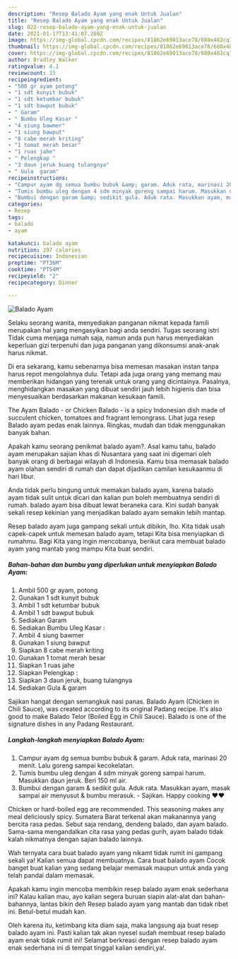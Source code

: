 ```yaml
---
description: "Resep Balado Ayam yang enak Untuk Jualan"
title: "Resep Balado Ayam yang enak Untuk Jualan"
slug: 822-resep-balado-ayam-yang-enak-untuk-jualan
date: 2021-01-17T13:41:07.260Z
image: https://img-global.cpcdn.com/recipes/81862e69013ace78/680x482cq70/balado-ayam-foto-resep-utama.jpg
thumbnail: https://img-global.cpcdn.com/recipes/81862e69013ace78/680x482cq70/balado-ayam-foto-resep-utama.jpg
cover: https://img-global.cpcdn.com/recipes/81862e69013ace78/680x482cq70/balado-ayam-foto-resep-utama.jpg
author: Bradley Walker
ratingvalue: 4.1
reviewcount: 15
recipeingredient:
- "500 gr ayam potong"
- "1 sdt kunyit bubuk"
- "1 sdt ketumbar bubuk"
- "1 sdt bawput bubuk"
- " Garam"
- " Bumbu Uleg Kasar "
- "4 siung bawmer"
- "1 siung bawput"
- "8 cabe merah kriting"
- "1 tomat merah besar"
- "1 ruas jahe"
- " Pelengkap "
- "3 daun jeruk buang tulangnya"
- " Gula  garam"
recipeinstructions:
- "Campur ayam dg semua bumbu bubuk &amp; garam. Aduk rata, marinasi 20 menit. Lalu goreng sampai kecokelatan."
- "Tumis bumbu uleg dengan 4 sdm minyak goreng sampai harum. Masukkan daun jeruk. Beri 150 ml air."
- "Bumbui dengan garam &amp; sedikit gula. Aduk rata. Masukkan ayam, masak sampai air menyusut &amp; bumbu merasuk. Sajikan. Happy cooking ❤❤"
categories:
- Resep
tags:
- balado
- ayam

katakunci: balado ayam 
nutrition: 297 calories
recipecuisine: Indonesian
preptime: "PT36M"
cooktime: "PT54M"
recipeyield: "2"
recipecategory: Dinner

---
```



![Balado Ayam](https://img-global.cpcdn.com/recipes/81862e69013ace78/680x482cq70/balado-ayam-foto-resep-utama.jpg)

Selaku seorang wanita, menyediakan panganan nikmat kepada famili merupakan hal yang mengasyikan bagi anda sendiri. Tugas seorang istri Tidak cuma menjaga rumah saja, namun anda pun harus menyediakan keperluan gizi terpenuhi dan juga panganan yang dikonsumsi anak-anak harus nikmat.

Di era  sekarang, kamu sebenarnya bisa memesan masakan instan tanpa harus repot mengolahnya dulu. Tetapi ada juga orang yang memang mau memberikan hidangan yang terenak untuk orang yang dicintainya. Pasalnya, menghidangkan masakan yang dibuat sendiri jauh lebih higienis dan bisa menyesuaikan berdasarkan makanan kesukaan famili. 

The Ayam Balado - or Chicken Balado - is a spicy Indonesian dish made of succulent chicken, tomatoes and fragrant lemongrass. Lihat juga resep Balado ayam pedas enak lainnya. Ringkas, mudah dan tidak menggunakan banyak bahan.

Apakah kamu seorang penikmat balado ayam?. Asal kamu tahu, balado ayam merupakan sajian khas di Nusantara yang saat ini digemari oleh banyak orang di berbagai wilayah di Indonesia. Kamu bisa memasak balado ayam olahan sendiri di rumah dan dapat dijadikan camilan kesukaanmu di hari libur.

Anda tidak perlu bingung untuk memakan balado ayam, karena balado ayam tidak sulit untuk dicari dan kalian pun boleh membuatnya sendiri di rumah. balado ayam bisa dibuat lewat beraneka cara. Kini sudah banyak sekali resep kekinian yang menjadikan balado ayam semakin lebih mantap.

Resep balado ayam juga gampang sekali untuk dibikin, lho. Kita tidak usah capek-capek untuk memesan balado ayam, tetapi Kita bisa menyiapkan di rumahmu. Bagi Kita yang ingin mencobanya, berikut cara membuat balado ayam yang mantab yang mampu Kita buat sendiri.

<!--inarticleads1-->

##### Bahan-bahan dan bumbu yang diperlukan untuk menyiapkan Balado Ayam:

1. Ambil 500 gr ayam, potong
1. Gunakan 1 sdt kunyit bubuk
1. Ambil 1 sdt ketumbar bubuk
1. Ambil 1 sdt bawput bubuk
1. Sediakan  Garam
1. Sediakan  Bumbu Uleg Kasar :
1. Ambil 4 siung bawmer
1. Gunakan 1 siung bawput
1. Siapkan 8 cabe merah kriting
1. Gunakan 1 tomat merah besar
1. Siapkan 1 ruas jahe
1. Siapkan  Pelengkap :
1. Siapkan 3 daun jeruk, buang tulangnya
1. Sediakan  Gula &amp; garam


Sajikan hangat dengan semangkuk nasi panas. Balado Ayam (Chicken in Chili Sauce), was created according to its original Padang recipe. It&#39;s also good to make Balado Telor (Boiled Egg in Chili Sauce). Balado is one of the signature dishes in any Padang Restaurant. 

<!--inarticleads2-->

##### Langkah-langkah menyiapkan Balado Ayam:

1. Campur ayam dg semua bumbu bubuk &amp; garam. Aduk rata, marinasi 20 menit. Lalu goreng sampai kecokelatan.
1. Tumis bumbu uleg dengan 4 sdm minyak goreng sampai harum. Masukkan daun jeruk. Beri 150 ml air.
1. Bumbui dengan garam &amp; sedikit gula. Aduk rata. Masukkan ayam, masak sampai air menyusut &amp; bumbu merasuk. - Sajikan. Happy cooking ❤❤


Chicken or hard-boiled egg are recommended. This seasoning makes any meal deliciously spicy. Sumatera Barat terkenal akan makanannya yang bercita rasa pedas. Sebut saja rendang, dendeng balado, dan ayam balado. Sama-sama mengandalkan cita rasa yang pedas gurih, ayam balado tidak kalah nikmatnya dengan sajian balado lainnya. 

Wah ternyata cara buat balado ayam yang nikamt tidak rumit ini gampang sekali ya! Kalian semua dapat membuatnya. Cara buat balado ayam Cocok banget buat kalian yang sedang belajar memasak maupun untuk anda yang telah pandai dalam memasak.

Apakah kamu ingin mencoba membikin resep balado ayam enak sederhana ini? Kalau kalian mau, ayo kalian segera buruan siapin alat-alat dan bahan-bahannya, lantas bikin deh Resep balado ayam yang mantab dan tidak ribet ini. Betul-betul mudah kan. 

Oleh karena itu, ketimbang kita diam saja, maka langsung aja buat resep balado ayam ini. Pasti kalian tak akan nyesel sudah membuat resep balado ayam enak tidak rumit ini! Selamat berkreasi dengan resep balado ayam enak sederhana ini di tempat tinggal kalian sendiri,ya!.

